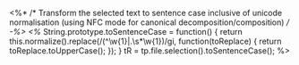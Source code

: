 <%* /* Transform the selected text to sentence case inclusive of unicode normalisation (using NFC mode for canonical decomposition/composition) */ -%>
<%* 
String.prototype.toSentenceCase = function()
{
	return this.normalize().replace(/(^\w{1}|\.\s*\w{1})/gi, function(toReplace)
	{
		return toReplace.toUpperCase();
	});
}
tR = tp.file.selection().toSentenceCase();
%>